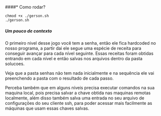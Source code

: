 ####* Como rodar?

```
chmod +x ./gerson.sh
./gerson.sh
```

##### Um pouco de contexto

O primeiro nivel desse jogo você tem a senha, então ele fica hardcoded no nosso programa, a partir dai ele segue uma espécie de receita para conseguir avançar para cada nível seguinte. Essas receitas foram obtidas entrando em cada nível e então salvas nos arquivos dentro da pasta solucoes.

Veja que a pasta senhas não tem nada inicialmente e na sequência ele vai preenchendo a pasta com o resultado de cada passo.

Perceba também que em alguns níveis precisa executar comandos na sua maquina local, pois precisa salvar a chave obtida nas maquinas remotas localmente, além disso também salva uma entrada no seu arquivo de configurações do seu cliente ssh, para poder acessar mais facilmente as máquinas que usam essas chaves salvas.
